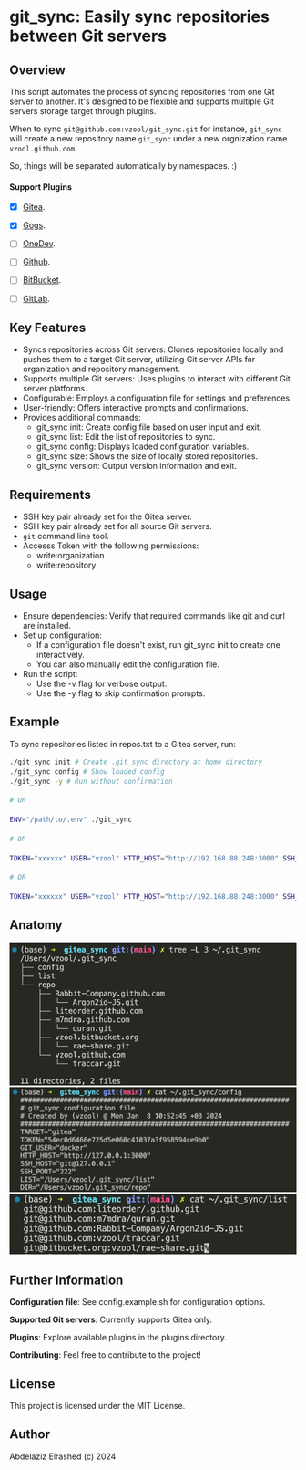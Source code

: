 # git_sync: Easily sync repositories between Git servers

## Overview

This script automates the process of syncing repositories from one Git server to another. It's designed to be flexible and supports multiple Git servers storage target through plugins.

When to sync `git@github.com:vzool/git_sync.git` for instance, `git_sync` will create a new repository name `git_sync` under a new orgnization name `vzool.github.com`.

So, things will be separated automatically by namespaces. :)

#### Support Plugins

- [x] [Gitea](https://about.gitea.com/).
- [x] [Gogs](https://gogs.io/).
- [ ] [OneDev](https://onedev.io/).
- [ ] [Github](https://github.com/).
- [ ] [BitBucket](https://bitbucket.org/).
- [ ] [GitLab](https://about.gitlab.com/).


## Key Features

- Syncs repositories across Git servers: Clones repositories locally and pushes them to a target Git server, utilizing Git server APIs for organization and repository management.
- Supports multiple Git servers: Uses plugins to interact with different Git server platforms.
- Configurable: Employs a configuration file for settings and preferences.
- User-friendly: Offers interactive prompts and confirmations.
- Provides additional commands:
    - git_sync init: Create config file based on user input and exit.
    - git_sync list: Edit the list of repositories to sync.
    - git_sync config: Displays loaded configuration variables.
    - git_sync size: Shows the size of locally stored repositories.
    - git_sync version: Output version information and exit.

## Requirements

- SSH key pair already set for the Gitea server.
- SSH key pair already set for all source Git servers.
- `git` command line tool.
- Accesss Token with the following permissions:
    - write:organization
    - write:repository

## Usage

- Ensure dependencies: Verify that required commands like git and curl are installed.
- Set up configuration:
    - If a configuration file doesn't exist, run git_sync init to create one interactively.
    - You can also manually edit the configuration file.
- Run the script:
    - Use the -v flag for verbose output.
    - Use the -y flag to skip confirmation prompts.

## Example

To sync repositories listed in repos.txt to a Gitea server, run:

```bash
./git_sync init # Create .git_sync directory at home directory
./git_sync config # Show loaded config
./git_sync -y # Run without confirmation

# OR

ENV="/path/to/.env" ./git_sync

# OR

TOKEN="xxxxxx" USER="vzool" HTTP_HOST="http://192.168.88.248:3000" SSH_HOST="git@192.168.88.248" LIST="/path/to/git_sync_repo.txt" ./git_sync

# OR

TOKEN="xxxxxx" USER="vzool" HTTP_HOST="http://192.168.88.248:3000" SSH_HOST="git@192.168.88.248" SSH_PORT="22" LIST="git_sync_repo.txt" DIR="repo/" ./git_sync
```

## Anatomy

![00-local-file-storage](images/00-local-file-storage.png)
![01-configuration-file](images/01-configuration-file.png)
![02-repositories-list.png](images/02-repositories-list.png)

## Further Information

**Configuration file**: See config.example.sh for configuration options.

**Supported Git servers**: Currently supports Gitea only.

**Plugins**: Explore available plugins in the plugins directory.

**Contributing**: Feel free to contribute to the project!

## License

This project is licensed under the MIT License.

## Author

Abdelaziz Elrashed (c) 2024
